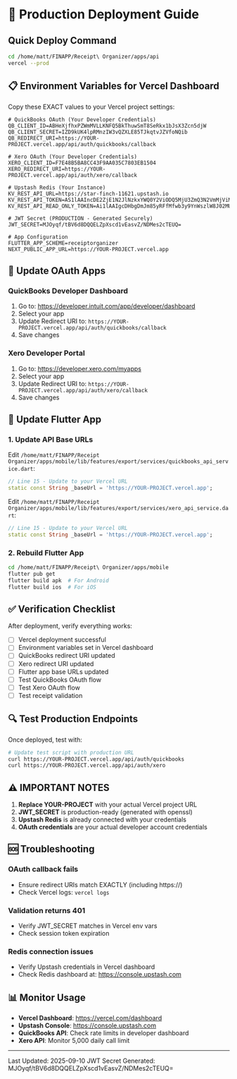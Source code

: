 # 🚀 Production Deployment Guide

## Quick Deploy Command
```bash
cd /home/matt/FINAPP/Receipt\ Organizer/apps/api
vercel --prod
```

## 📋 Environment Variables for Vercel Dashboard

Copy these EXACT values to your Vercel project settings:

```env
# QuickBooks OAuth (Your Developer Credentials)
QB_CLIENT_ID=ABHeXjfhxPZWmMVLLKNFQ5BkThuwSmT8SeRkx1bJsX3Zcn5djW
QB_CLIENT_SECRET=IZD9kUK4lpRMnzIW3vQZXLE85TJkqtvJZVfoNQib
QB_REDIRECT_URI=https://YOUR-PROJECT.vercel.app/api/auth/quickbooks/callback

# Xero OAuth (Your Developer Credentials)
XERO_CLIENT_ID=F7E48B5BA8CC43F9AA035C7803EB1504
XERO_REDIRECT_URI=https://YOUR-PROJECT.vercel.app/api/auth/xero/callback

# Upstash Redis (Your Instance)
KV_REST_API_URL=https://star-finch-11621.upstash.io
KV_REST_API_TOKEN=AS1lAAIncDE2ZjE1N2JlNzkxYWQ0Y2ViODQ5MjU3ZmQ3N2VmMjViM3AxMTE2MjE
KV_REST_API_READ_ONLY_TOKEN=Ai1lAAIgcDHbgDmJm85yRFfMfwb3y9YnWszlW8J02MUJ67CzY4Kr1Q

# JWT Secret (PRODUCTION - Generated Securely)
JWT_SECRET=MJOyqf/tBV6d8DQQELZpXscd1vEasvZ/NDMes2cTEUQ=

# App Configuration
FLUTTER_APP_SCHEME=receiptorganizer
NEXT_PUBLIC_APP_URL=https://YOUR-PROJECT.vercel.app
```

## 🔄 Update OAuth Apps

### QuickBooks Developer Dashboard
1. Go to: https://developer.intuit.com/app/developer/dashboard
2. Select your app
3. Update Redirect URI to: `https://YOUR-PROJECT.vercel.app/api/auth/quickbooks/callback`
4. Save changes

### Xero Developer Portal
1. Go to: https://developer.xero.com/myapps
2. Select your app
3. Update Redirect URI to: `https://YOUR-PROJECT.vercel.app/api/auth/xero/callback`
4. Save changes

## 📱 Update Flutter App

### 1. Update API Base URLs

Edit `/home/matt/FINAPP/Receipt Organizer/apps/mobile/lib/features/export/services/quickbooks_api_service.dart`:
```dart
// Line 15 - Update to your Vercel URL
static const String _baseUrl = 'https://YOUR-PROJECT.vercel.app';
```

Edit `/home/matt/FINAPP/Receipt Organizer/apps/mobile/lib/features/export/services/xero_api_service.dart`:
```dart
// Line 15 - Update to your Vercel URL
static const String _baseUrl = 'https://YOUR-PROJECT.vercel.app';
```

### 2. Rebuild Flutter App
```bash
cd /home/matt/FINAPP/Receipt\ Organizer/apps/mobile
flutter pub get
flutter build apk  # For Android
flutter build ios  # For iOS
```

## ✅ Verification Checklist

After deployment, verify everything works:

- [ ] Vercel deployment successful
- [ ] Environment variables set in Vercel dashboard
- [ ] QuickBooks redirect URI updated
- [ ] Xero redirect URI updated
- [ ] Flutter app base URLs updated
- [ ] Test QuickBooks OAuth flow
- [ ] Test Xero OAuth flow
- [ ] Test receipt validation

## 🔍 Test Production Endpoints

Once deployed, test with:

```bash
# Update test script with production URL
curl https://YOUR-PROJECT.vercel.app/api/auth/quickbooks
curl https://YOUR-PROJECT.vercel.app/api/auth/xero
```

## ⚠️ IMPORTANT NOTES

1. **Replace YOUR-PROJECT** with your actual Vercel project URL
2. **JWT_SECRET** is production-ready (generated with openssl)
3. **Upstash Redis** is already connected with your credentials
4. **OAuth credentials** are your actual developer account credentials

## 🆘 Troubleshooting

### OAuth callback fails
- Ensure redirect URIs match EXACTLY (including https://)
- Check Vercel logs: `vercel logs`

### Validation returns 401
- Verify JWT_SECRET matches in Vercel env vars
- Check session token expiration

### Redis connection issues
- Verify Upstash credentials in Vercel dashboard
- Check Redis dashboard at: https://console.upstash.com

## 📊 Monitor Usage

- **Vercel Dashboard**: https://vercel.com/dashboard
- **Upstash Console**: https://console.upstash.com
- **QuickBooks API**: Check rate limits in developer dashboard
- **Xero API**: Monitor 5,000 daily call limit

---
Last Updated: 2025-09-10
JWT Secret Generated: MJOyqf/tBV6d8DQQELZpXscd1vEasvZ/NDMes2cTEUQ=